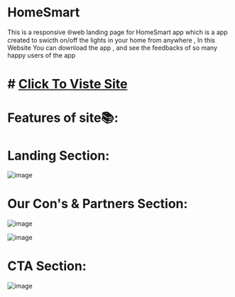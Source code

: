 # HomeSmart
This is a responsive 🌐web landing page for HomeSmart app which is a app created to swicth on/off the lights in your home from anywhere  , In this Website You can download the app  , and see the feedbacks of so many happy users of the app
# # <a href="https://surya-bbas.github.io/HomeSmart/"> Click To Viste Site </a>


# Features of site📚:

# Landing Section:
![image](https://user-images.githubusercontent.com/99864714/187998629-2cf9ba62-7836-4249-a337-6aa2a7aa4a98.png)

# Our Con's & Partners Section:
![image](https://user-images.githubusercontent.com/99864714/187999068-286c176d-f162-4fed-b5d6-1328677a1f61.png)

![image](https://user-images.githubusercontent.com/99864714/187999197-eb384b09-2da6-4f4a-bf19-0c8cca9a133d.png)

# CTA Section:

![image](https://user-images.githubusercontent.com/99864714/187999237-6c4e5df4-fc26-4158-a9bc-9ea5b3ed0d8a.png)



